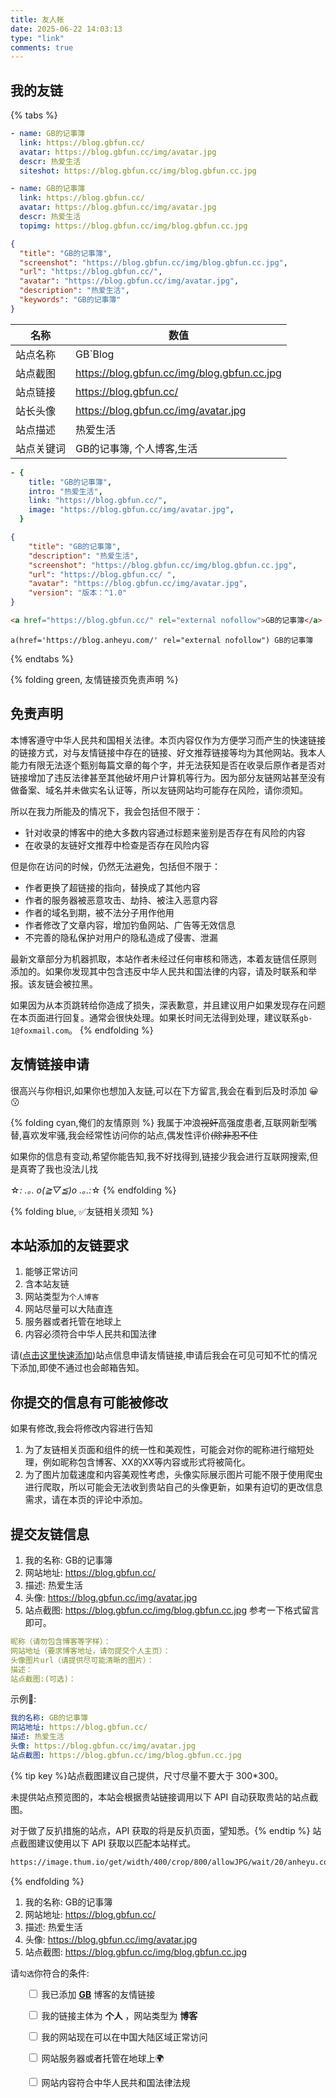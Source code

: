 ```yaml
---
title: 友人帐
date: 2025-06-22 14:03:13
type: "link"
comments: true
---
```

## 我的友链
{% tabs  %}
<!-- tab 🙋anzhiyu -->
```yaml
- name: GB的记事簿
  link: https://blog.gbfun.cc/
  avatar: https://blog.gbfun.cc/img/avatar.jpg
  descr: 热爱生活
  siteshot: https://blog.gbfun.cc/img/blog.gbfun.cc.jpg
```
<!-- endtab -->
<!-- tab 😺Solitude -->
```yaml
- name: GB的记事簿
  link: https://blog.gbfun.cc/
  avatar: https://blog.gbfun.cc/img/avatar.jpg
  descr: 热爱生活
  topimg: https://blog.gbfun.cc/img/blog.gbfun.cc.jpg
```
<!-- endtab -->

<!-- tab 🌞Volantis -->
```json
{
  "title": "GB的记事簿",
  "screenshot": "https://blog.gbfun.cc/img/blog.gbfun.cc.jpg",
  "url": "https://blog.gbfun.cc/",
  "avatar": "https://blog.gbfun.cc/img/avatar.jpg",
  "description": "热爱生活",
  "keywords": "GB的记事簿"
}
```
<!-- endtab -->
<!-- tab 🌴General -->

| 名称       | 数值                                        |
| ---------- | ------------------------------------------- |
| 站点名称   | GB`Blog                                     |
| 站点截图   | https://blog.gbfun.cc/img/blog.gbfun.cc.jpg |
| 站点链接   | https://blog.gbfun.cc/                      |
| 站长头像   | https://blog.gbfun.cc/img/avatar.jpg        |
| 站点描述   | 热爱生活                                    |
| 站点关键词 | GB的记事簿, 个人博客,生活                   |

<!-- endtab -->
<!-- tab 🧙‍♀️Fluid -->
```yaml
- {
    title: "GB的记事簿",
    intro: "热爱生活",
    link: "https://blog.gbfun.cc/",
    image: "https://blog.gbfun.cc/img/avatar.jpg",
  }
```
<!-- endtab -->
<!-- tab 🕊️Volantis 6 -->
```json
{
    "title": "GB的记事簿",
    "description": "热爱生活",
    "screenshot": "https://blog.gbfun.cc/img/blog.gbfun.cc.jpg",
    "url": "https://blog.gbfun.cc/ ",
    "avatar": "https://blog.gbfun.cc/img/avatar.jpg",
    "version": "版本：^1.0"
}
```
<!-- endtab -->
<!-- tab 🐣HTML -->
```html
<a href="https://blog.gbfun.cc/" rel="external nofollow">GB的记事簿</a>
```
<!-- endtab -->
<!-- tab 💇‍♂️Jade -->
```text
a(href='https://blog.anheyu.com/' rel="external nofollow") GB的记事簿
```
<!-- endtab -->

{% endtabs %}

{% folding green, 友情链接页免责声明 %}
## 免责声明

本博客遵守中华人民共和国相关法律。本页内容仅作为方便学习而产生的快速链接的链接方式，对与友情链接中存在的链接、好文推荐链接等均为其他网站。我本人能力有限无法逐个甄别每篇文章的每个字，并无法获知是否在收录后原作者是否对链接增加了违反法律甚至其他破坏用户计算机等行为。因为部分友链网站甚至没有做备案、域名并未做实名认证等，所以友链网站均可能存在风险，请你须知。

所以在我力所能及的情况下，我会包括但不限于：

- 针对收录的博客中的绝大多数内容通过标题来鉴别是否存在有风险的内容
- 在收录的友链好文推荐中检查是否存在风险内容

但是你在访问的时候，仍然无法避免，包括但不限于：

- 作者更换了超链接的指向，替换成了其他内容
- 作者的服务器被恶意攻击、劫持、被注入恶意内容
- 作者的域名到期，被不法分子用作他用
- 作者修改了文章内容，增加钓鱼网站、广告等无效信息
- 不完善的隐私保护对用户的隐私造成了侵害、泄漏

最新文章部分为机器抓取，本站作者未经过任何审核和筛选，本着友链信任原则
添加的。如果你发现其中包含违反中华人民共和国法律的内容，请及时联系和举报。该友链会被拉黑。

如果因为从本页跳转给你造成了损失，深表歉意，并且建议用户如果发现存在问题在本页面进行回复。通常会很快处理。如果长时间无法得到处理，建议联系`gb-1@foxmail.com`。
{% endfolding %}

## 友情链接申请

很高兴与你相识,如果你也想加入友链,可以在下方留言,我会在看到后及时添加 😀😗 

{% folding cyan,俺们的友情原则 %}
我属于冲浪~~视奸~~高强度患者,互联网新型嘴替,喜欢发牢骚,我会经常性访问你的站点,偶发性评价~~(除非忍不住~~

如果你的信息有变动,希望你能告知,我不好找得到,链接少我会进行互联网搜索,但是真寄了我也没法儿找

☆*: .｡. o(≧▽≦)o .｡.:*☆
{% endfolding %}

{% folding blue, ✅友链相关须知 %}
## 本站添加的友链要求
1. 能够正常访问
2. 含本站友链
3. 网站类型为`个人博客`
4. 网站尽量可以大陆直连
5. 服务器或者托管在地球上
6. 内容必须符合中华人民共和国法律

请([点击这里快速添加](#post-comment))站点信息申请友情链接,申请后我会在可见可知不忙的情况下添加,即使不通过也会邮箱告知。
## 你提交的信息有可能被修改

如果有修改,我会将修改内容进行告知

1. 为了友链相关页面和组件的统一性和美观性，可能会对你的昵称进行缩短处理，例如昵称包含博客、XX的XX等内容或形式将被简化。
2. 为了图片加载速度和内容美观性考虑，头像实际展示图片可能不限于使用爬虫进行爬取，所以可能会无法收到贵站自己的头像更新，如果有迫切的更改信息需求，请在本页的评论中添加。

## 提交友链信息

1. 我的名称: GB的记事簿
2. 网站地址: https://blog.gbfun.cc/
3. 描述: 热爱生活
4. 头像: https://blog.gbfun.cc/img/avatar.jpg
5. 站点截图: https://blog.gbfun.cc/img/blog.gbfun.cc.jpg
参考一下格式留言即可。
```yaml
昵称（请勿包含博客等字样）：
网站地址（要求博客地址，请勿提交个人主页）：
头像图片url（请提供尽可能清晰的图片）：
描述：
站点截图:(可选)：
```
示例📢:
```yaml
我的名称: GB的记事簿
网站地址: https://blog.gbfun.cc/
描述: 热爱生活
头像: https://blog.gbfun.cc/img/avatar.jpg
站点截图: https://blog.gbfun.cc/img/blog.gbfun.cc.jpg
```
{% tip key %}站点截图建议自己提供，尺寸尽量不要大于 300*300。

未提供站点预览图的，本站会根据贵站链接调用以下 API 自动获取贵站的站点截图。

对于做了反扒措施的站点，API 获取的将是反扒页面，望知悉。{% endtip %}
站点截图建议使用以下 API 获取以匹配本站样式。
```markdown
https://image.thum.io/get/width/400/crop/800/allowJPG/wait/20/anheyu.com/https://<你的域名>/
```
{% endfolding %}

1. 我的名称: GB的记事簿
2. 网站地址: https://blog.gbfun.cc/
3. 描述: 热爱生活
4. 头像: https://blog.gbfun.cc/img/avatar.jpg
5. 站点截图: https://blog.gbfun.cc/img/blog.gbfun.cc.jpg

请`勾选`你符合的条件:

<div id="friendlink_checkboxs" style="padding-left: 1.6rem;">
  <p>
    <label class="checkbox">
      <input type="checkbox" id="checkbox1" onclick="checkForm()">
      我已添加 <a href="https://blog.gbfun.cc/" target="_blank"><b>GB</b></a> 博客的友情链接
    </label>
  </p>
  <p>
    <label class="checkbox">
      <input type="checkbox" id="checkbox2" onclick="checkForm()">
      我的链接主体为 <b>个人</b> ，网站类型为 <b>博客</b>
    </label>
  </p>
  <p>
    <label class="checkbox">
      <input type="checkbox" id="checkbox3" onclick="checkForm()">
      我的网站现在可以在中国大陆区域正常访问
    </label>
  </p>
  <p>
    <label class="checkbox">
      <input type="checkbox" id="checkbox4" onclick="checkForm()">
      网站服务器或者托管在地球上🌍
    </label>
  </p>
  <p>
    <label class="checkbox">
      <input type="checkbox" id="checkbox5" onclick="checkForm()">
      网站内容符合中华人民共和国法律法规
    </label>
  </p>
</div>

<script>
  // 默认隐藏提交框
  var twikooSubmit = document.getElementsByClassName("tk-submit")[0];
  if (twikooSubmit) {
    twikooSubmit.style.opacity = "0";
  }

  function checkForm() {
    var checkbox1 = document.getElementById("checkbox1");
    var checkbox2 = document.getElementById("checkbox2");
    var checkbox3 = document.getElementById("checkbox3");
    var checkbox4 = document.getElementById("checkbox4");
    var checkbox5 = document.getElementById("checkbox5");
    var twikooSubmit = document.getElementsByClassName("tk-submit")[0];

    if (checkbox1.checked && checkbox2.checked && checkbox3.checked && checkbox4.checked && checkbox5.checked) {
      // 显示提交框
      twikooSubmit.style.opacity = "1";
      twikooSubmit.style.height = "auto";
      twikooSubmit.style.overflow = "auto";
    
      // 自动填充表单内容
      var input = document.getElementsByClassName('el-textarea__inner')[0];
      let evt = document.createEvent('HTMLEvents');
      evt.initEvent('input', true, true);
      input.value = '昵称（请勿包含博客等字样）：\n网站地址（要求博客地址，请勿提交个人主页）：\n头像图片url（请提供尽可能清晰的图片）：\n描述：\n';
      input.dispatchEvent(evt);
      input.focus();
      input.setSelectionRange(-1, -1);
    } else {
      // 隐藏提交框
      twikooSubmit.style.opacity = "0";
      twikooSubmit.style.height = "0";
      twikooSubmit.style.overflow = "hidden";
    }
  }
</script>

<style>
  .tk-comments > .tk-submit {
    opacity: 0;
    height: 0;
    transition: opacity 0.5s, height 0.5s;
    overflow: hidden;
  }
</style>
